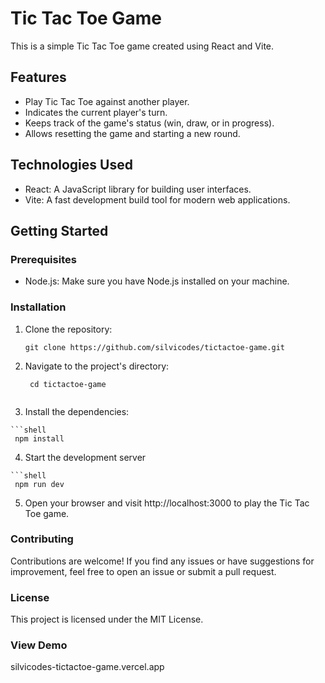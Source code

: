 # Tic Tac Toe Game

This is a simple Tic Tac Toe game created using React and Vite.

## Features

- Play Tic Tac Toe against another player.
- Indicates the current player's turn.
- Keeps track of the game's status (win, draw, or in progress).
- Allows resetting the game and starting a new round.

## Technologies Used

- React: A JavaScript library for building user interfaces.
- Vite: A fast development build tool for modern web applications.

## Getting Started

### Prerequisites

- Node.js: Make sure you have Node.js installed on your machine.

### Installation

1. Clone the repository:

   ```shell
   git clone https://github.com/silvicodes/tictactoe-game.git
   
2.  Navigate to the project's directory:

    ```shell 
     cd tictactoe-game
     
 3.  Install the dependencies:

    ```shell 
     npm install
     
 4.  Start the development server

    ```shell 
     npm run dev
 
 5. Open your browser and visit http://localhost:3000 to play the Tic Tac Toe game.

### Contributing
Contributions are welcome! If you find any issues or have suggestions for improvement, feel free to open an issue or submit a pull request.

### License
This project is licensed under the MIT License.

### View Demo
silvicodes-tictactoe-game.vercel.app
